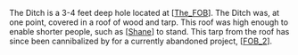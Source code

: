 The Ditch is a 3-4 feet deep hole located at [[The_FOB]]. The Ditch was, at one point, covered in a roof of wood and tarp. This roof was high enough to enable shorter people, such as [[Shane]] to stand. This tarp from the roof has since been cannibalized by for a currently abandoned project, [[FOB_2]].

[//begin]: # "Autogenerated link references for markdown compatibility"
[The_FOB]: The_FOB "The_FOB"
[Shane]: ../../../People/Shane "Shane"
[FOB_2]: FOB_2 "FOB_2"
[//end]: # "Autogenerated link references"